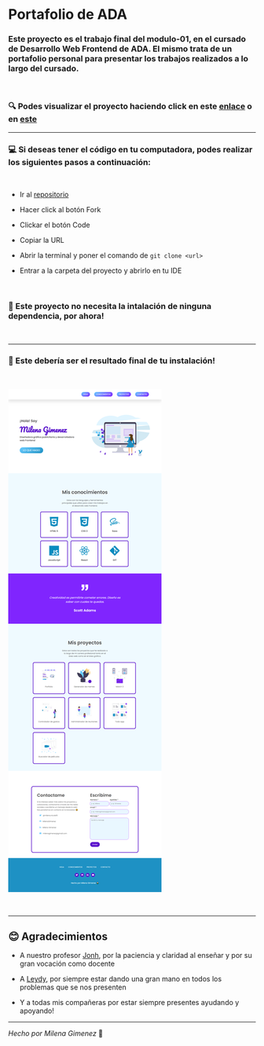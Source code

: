 # Portafolio de ADA

### Este proyecto es el trabajo final del modulo-01, en el cursado de Desarrollo Web Frontend de ADA. El mismo trata de un portafolio personal para presentar los trabajos realizados a lo largo del cursado.

<br>

### 🔍 Podes visualizar el proyecto haciendo click en este [enlace](https://milenagimenez.github.io/Proyecto-portafolio/) o en [este](https://confident-sinoussi-50f6b4.netlify.app/)

***
### 💻 Si deseas tener el código en tu computadora, podes realizar los siguientes pasos a continuación:

<br>


- Ir al [repositorio](https://github.com/milenagimenez/Proyecto-portafolio) 

- Hacer click al botón Fork

- Clickar el botón Code

- Copiar la URL

- Abrir la terminal y poner el comando de ```git clone <url>```
- Entrar a la carpeta del proyecto y abrirlo en tu IDE

<br>

### 📎 Este proyecto no necesita la intalación de ninguna dependencia, por ahora!

<br>

***

### 🚀 Este debería ser el resultado final de tu instalación! 

<br>

![imagen](./images/screen.png)

<br>

***
## 😊 Agradecimientos 

- A nuestro profesor [Jonh](https://github.com/Jonhks), por la paciencia y claridad al enseñar y por su gran vocación como docente

- A [Leydy](https://github.com/leydyk93), por siempre estar dando una gran mano en todos los problemas que se nos presenten

- Y a todas mis compañeras por estar siempre presentes ayudando y apoyando! 

***

*Hecho por Milena Gimenez* 🌼
